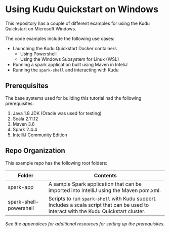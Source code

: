 # Using Kudu Quickstart on Windows
This repository has a couple of different examples for using the Kudu Quickstart on Microsoft Windows. 

The code examples include the following use cases:

*  Launching the Kudu Quickstart Docker containers  
    *  Using Powershell  
    *  Using the Windows Subsystem for Linux (WSL)  
*  Running a spark application built using Maven in InteliJ  
*  Running the `spark-shell` and interacting with Kudu  

## Prerequisites
The base systems used for building this tutorial had the following prerequisites:  

1. Java 1.8 JDK (Oracle was used for testing)  
1. Scala 2.11.12
1. Maven 3.6
1. Spark 2.4.4
1. IntelliJ Community Edition

## Repo Organization
This example repo has the following root folders:

|Folder | Contents |
|-------|----------|
|spark-app | A sample Spark application that can be imported into IntelliJ using the Maven pom.xml. |
|spark-shell-powershell | Scripts to run `spark-shell` with Kudu support. Includes a scala script that can be used to interact with the Kudu Quickstart cluster. |

_See the appendices for additional resources for setting up the prerequisites._